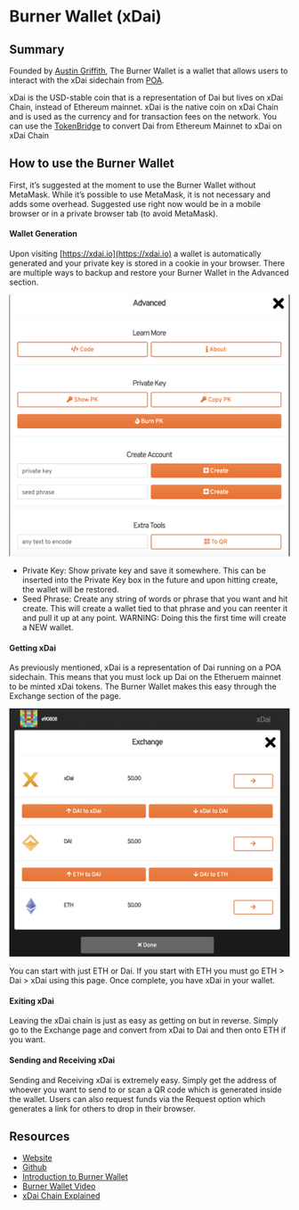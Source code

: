 # Burner Wallet (xDai)

## Summary

Founded by [Austin Griffith](https://twitter.com/austingriffith), The Burner Wallet is a wallet that allows users to interact with the xDai sidechain from [POA](../built-on-ethereum/infrastructure/poa-network.md). 

xDai is the USD-stable coin that is a representation of Dai but lives on xDai Chain, instead of Ethereum mainnet. xDai is the native coin on xDai Chain and is used as the currency and for transaction fees on the network. You can use the [TokenBridge](https://dai-bridge.poa.network/) to convert Dai from Ethereum Mainnet to xDai on xDai Chain


## How to use the Burner Wallet
First, it’s suggested at the moment to use the Burner Wallet without MetaMask. While it’s possible to use MetaMask, it is not necessary and adds some overhead. Suggested use right now would be in a mobile browser or in a private browser tab (to avoid MetaMask).

#### Wallet Generation
Upon visiting [https://xdai.io](https://xdai.io) a wallet is automatically generated and your private key is stored in a cookie in your browser. There are multiple ways to backup and restore your Burner Wallet in the Advanced section.

![](/assets/images/burner_advanced.png)

* Private Key: Show private key and save it somewhere. This can be inserted into the Private Key box in the future and upon hitting create, the wallet will be restored.
* Seed Phrase: Create any string of words or phrase that you want and hit create. This will create a wallet tied to that phrase and you can reenter it and pull it up at any point. WARNING: Doing this the first time will create a NEW wallet.

#### Getting xDai
As previously mentioned, xDai is a representation of Dai running on a POA sidechain. This means that you must lock up Dai on the Etheruem mainnet to be minted xDai tokens. The Burner Wallet makes this easy through the Exchange section of the page.

![](/assets/images/burner_exchange.png)

You can start with just ETH or Dai. If you start with ETH you must go ETH > Dai > xDai using this page. Once complete, you have xDai in your wallet.

#### Exiting xDai
Leaving the xDai chain is just as easy as getting on but in reverse. Simply go to the Exchange page and convert from xDai to Dai and then onto ETH if you want.

#### Sending and Receiving xDai
Sending and Receiving xDai is extremely easy. Simply get the address of whoever you want to send to or scan a QR code which is generated inside the wallet. Users can also request funds via the Request option which generates a link for others to drop in their browser.

## Resources

* [Website](https://xdai.io)
* [Github](https://github.com/austintgriffith/burner-wallet)
* [Introduction to Burner Wallet](https://medium.com/gitcoin/ethereum-in-emerging-economies-b235f8dac2f2)
* [Burner Wallet Video](https://youtu.be/k1Ssz1dvcpk)
* [xDai Chain Explained](https://medium.com/poa-network/poa-network-partners-with-makerdao-on-xdai-chain-the-first-ever-usd-stable-blockchain-65a078c41e6a)


